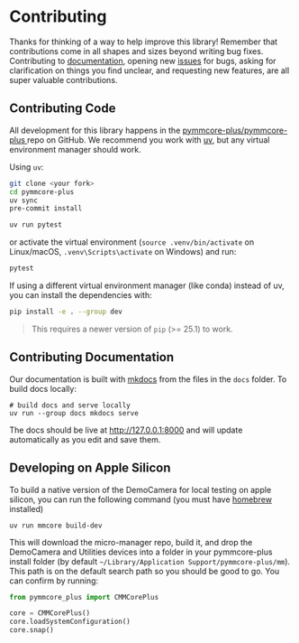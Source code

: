 # Contributing

Thanks for thinking of a way to help improve this library! Remember that
contributions come in all shapes and sizes beyond writing bug fixes.
Contributing to [documentation](#contributing-documentation), opening new
[issues](https://github.com/pymmcore-plus/pymmcore-plus/issues) for bugs, asking
for clarification on things you find unclear, and requesting new features, are
all super valuable contributions.

## Contributing Code

All development for this library happens in the
[pymmcore-plus/pymmcore-plus
](https://github.com/pymmcore-plus/pymmcore-plus) repo on GitHub. We recommend you work
with [uv](https://docs.astral.sh/uv/getting-started/installation/), but any virtual
environment manager should work.

Using `uv`:

```bash
git clone <your fork>
cd pymmcore-plus
uv sync
pre-commit install
```

```sh
uv run pytest 
```

or activate the virtual environment (`source .venv/bin/activate` on
Linux/macOS, `.venv\Scripts\activate` on Windows) and run:

```bash
pytest
```

If using a different virtual environment manager (like conda) instead of uv,
you can install the dependencies with:

```bash
pip install -e . --group dev
```

> This requires a newer version of `pip` (>= 25.1) to work.

## Contributing Documentation

Our documentation is built with [mkdocs](https://www.mkdocs.org/) from the files
in the `docs` folder.  To build docs locally:

```shell
# build docs and serve locally
uv run --group docs mkdocs serve
```

The docs should be live at <http://127.0.0.1:8000> and will update automatically
as you edit and save them.

## Developing on Apple Silicon

To build a native version of the DemoCamera for local testing on apple silicon, you
can run the following command (you must have [homebrew](https://brew.sh) installed)

```shell
uv run mmcore build-dev
```

This will download the micro-manager repo, build it, and drop the DemoCamera and
Utilities devices into a folder in your pymmcore-plus install folder (by default
`~/Library/Application Support/pymmcore-plus/mm`).  This path is on the default
search path so you should be good to go.  You can confirm by running:

```py
from pymmcore_plus import CMMCorePlus

core = CMMCorePlus()
core.loadSystemConfiguration()
core.snap()
```
